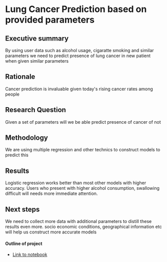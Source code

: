 # Lung Cancer Prediction based on provided parameters

## Executive summary
By using user data such as alcohol usage, cigaratte smoking and similar parameters we need to predict presence of lung cancer in new patient when given similar parameters

## Rationale
Cancer prediction is invaluable given today's rising cancer rates among people

## Research Question
Given a set of parameters will we be able predict presence of cancer of not

## Methodology
We are using multiple regression and other technics to construct models to predict this

## Results
Logistic regression works better than most other models with higher accuracy. 
Users who present with higher alcohol consumption, swallowing difficult will needs more immediate attention.

## Next steps
We need to collect more data with additional parameters to distill these results even more. socio economic conditions, geographical information etc will help us construct more accurate models

#### Outline of project

- [Link to notebook](https://github.com/RaghavanK/final-capstone/blob/main/capstone.ipynb)
